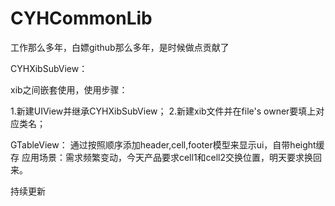 # CYHCommonLib

工作那么多年，白嫖github那么多年，是时候做点贡献了

CYHXibSubView：

xib之间嵌套使用，使用步骤：

1.新建UIView并继承CYHXibSubView；
2.新建xib文件并在file's owner要填上对应类名；

GTableView：
通过按照顺序添加header,cell,footer模型来显示ui，自带height缓存
应用场景：需求频繁变动，今天产品要求cell1和cell2交换位置，明天要求换回来。

持续更新  
